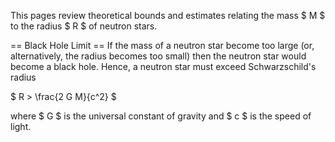 This pages review theoretical bounds and estimates relating the mass $ M $ to the radius $ R $ of neutron stars.

== Black Hole Limit ==
If the mass of a neutron star become too large (or, alternatively, the radius becomes too small) then the neutron star would become a black hole. Hence, a neutron star must exceed Schwarzschild's radius

$ R > \frac{2 G M}{c^2} $

where $ G $ is the universal constant of gravity and $ c $ is the speed of light.